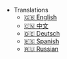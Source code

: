 - Translations
  - [:uk: English](/) <!-- {docsify-ignore} -->
  - [:cn: 中文](/zh-cn/)
  - [:de: Deutsch](/de-de/) <!-- {docsify-ignore} -->
  - [:es: Spanish](/es/) <!-- {docsify-ignore} -->
  - [:ru: Russian](/ru-ru/) <!-- {docsify-ignore} -->
